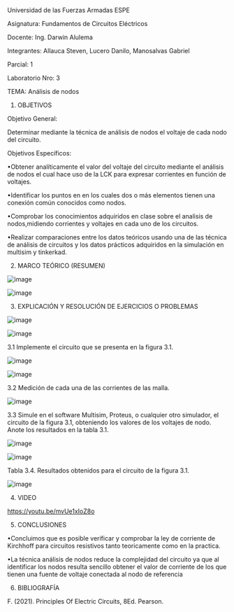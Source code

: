 Universidad de las Fuerzas Armadas ESPE

Asignatura: Fundamentos de Circuitos Eléctricos

Docente: Ing. Darwin Alulema

Integrantes: Allauca Steven, Lucero Danilo, Manosalvas Gabriel

Parcial: 1

Laboratorio Nro: 3

TEMA: Análisis de nodos

1. OBJETIVOS

Objetivo General:

Determinar mediante la técnica de análisis de nodos el voltaje de cada nodo del circuito.

Objetivos Específicos:

•Obtener analíticamente el valor del voltaje del circuito mediante el análisis de nodos el cual hace uso de la LCK para expresar corrientes en función de voltajes.

•Identificar los puntos en en los cuales dos o más elementos tienen una conexión común conocidos como nodos.

•Comprobar los conocimientos adquiridos en clase sobre el analisis de nodos,midiendo corrientes y voltajes en cada uno de los circuitos.

•Realizar comparaciones entre los datos teóricos usando una de las técnica de análisis de circuitos y los datos prácticos adquiridos en la simulación en multisim y tinkerkad.

2. MARCO TEÓRICO (RESUMEN)

![image](https://user-images.githubusercontent.com/94025287/144351222-1dc84cd9-cd63-4a9b-a1c7-e4cb1c334252.png)

![image](https://user-images.githubusercontent.com/94025287/144351239-8b170293-64cb-40ce-ac18-2b9fcc37ab0a.png)

3. EXPLICACIÓN Y RESOLUCIÓN DE EJERCICIOS O PROBLEMAS

![image](https://user-images.githubusercontent.com/94025287/144351297-e45e00b9-713f-44d0-8302-20e1eb07adb6.png)

![image](https://user-images.githubusercontent.com/94025287/144353103-644dd8ad-3ae9-4ac1-b8ea-c0e92b1be4ec.png)


3.1 Implemente el circuito que se presenta en la figura 3.1.

![image](https://user-images.githubusercontent.com/94025287/144351340-fb568ae8-9cb5-40f0-83e8-ce269d4f10d7.png)

![image](https://user-images.githubusercontent.com/94025287/144351872-1b08db97-8b97-4d7e-923f-5fa011abdc8e.png)

3.2 Medición de cada una de las corrientes de las malla.

![image](https://user-images.githubusercontent.com/94025287/144351907-8ba0347b-68e3-4d99-b00a-d47545552052.png)

3.3 Simule en el software Multisim, Proteus, o cualquier otro simulador, el circuito de la figura 3.1, obteniendo los valores de los voltajes de nodo. Anote los resultados en
la tabla 3.1.

![image](https://user-images.githubusercontent.com/94025287/144352009-f9f150f4-9451-4e69-abe2-b8f2a6fd4c5f.png)

![image](https://user-images.githubusercontent.com/94025287/144467195-b3857335-1746-4bda-8c76-2967a061e45d.png)

Tabla 3.4. Resultados obtenidos para el circuito de la figura 3.1.

![image](https://user-images.githubusercontent.com/94025287/144352302-ebde7498-15f3-4443-b402-c1492b35dcfa.png)

4. VIDEO

https://youtu.be/mvUe1xIoZ8o

5. CONCLUSIONES

•Concluimos que es posible verificar y comprobar la ley de corriente de Kirchhoff para circuitos resistivos tanto teoricamente como en la practica.

•La técnica análisis de nodos reduce la complejidad del circuito ya que al identificar los nodos resulta sencillo obtener el valor de corriente de los que tienen una fuente de voltaje conectada al nodo de referencia

6. BIBLIOGRAFÍA

F. (2021). Principles Of Electric Circuits, 8Ed. Pearson.
